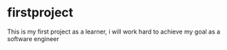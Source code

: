 # firstproject
This is my first project as a learner, i will work hard to achieve my goal as a software engineer
